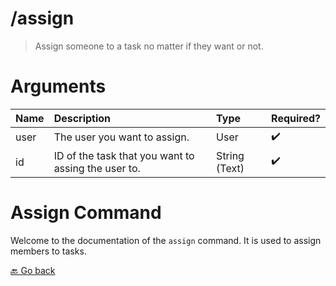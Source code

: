# /assign
> Assign someone to a task no matter if they want or not. 

# Arguments

| Name | Description | Type | Required? | 
| :-- | :-- | :-- | :-- | 
| user | The user you want to assign. | User | ✔️ | 
| id | ID of the task that you want to assing the user to. | String (Text) | ✔️ | 



# Assign Command
Welcome to the documentation of the `assign` command. It is used to assign members to tasks.

 [🔙 Go back](../)